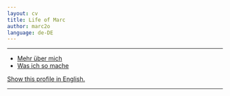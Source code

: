 ```yaml
---
layout: cv
title: Life of Marc
author: marc2o
language: de-DE
---
```


---

- [Mehr über mich](/about.html)
- [Was ich so mache](/stuff.html)

[Show this profile in English.](/vita/marc)

---
